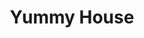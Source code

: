 ---
layout: place
title: Yummy House
permalink: /michigan/commerce-township/yummy-house.html
stateAbbr: MI
stateName: Michigan
cityName: Commerce Township
seo:
  type: restaurant
  links: >-
    https://www.smorefood.com/order-online/yummy-house-commerce-township-48390-fptqg3no?utm_source=gmb&utm_medium=website
place_id: ChIJlx2GsiOlJIgRK1Qlv88DwUw
photos:
  - name: >-
      places/ChIJlx2GsiOlJIgRK1Qlv88DwUw/photos/AeeoHcKI24wFcG3x9No1x5dTjmsxtvg3_sULfjGaQbPMJtE6_dnA4ZvzcngOn-MV8TO1112oEJ9oU6ZhHwDr_T0Y-9ovayLG-_FIiLzZwljeIAKfO9Jqa3_VnTJG2PQhhf37RjcFW_gc6IpFXmAS-RTqeSVbrElvFCAjoKfCl59bp3k7y6t0CNfd7RyhsLdX-oqt6KkiwomQc1glT5KnZX-8q2F8fSI2-WUL6eiTKXTjbqcI-d3EwjX07_6FXy17htr2InrwJPWGQGLy9mJKJkvlL-HfaOLoUNKd9kAPuIeb7u8YxdveGlLiqFX51ov3S7XYQwd0UHbWLnG4cgGEafD3pg4FCXMTEzUyLnmm-aLpgz1hYPm07UUUwvAxGN_VpUVAIjsHp1feaZuv0wVo9agELLcih_YruPv_lrCvGbDEOzX4G0Y
    widthPx: 1508
    heightPx: 1508
    authorAttributions:
      - displayName: Jeff Dinakar
        uri: https://maps.google.com/maps/contrib/112014242728123982922
        photoUri: >-
          https://lh3.googleusercontent.com/a-/ALV-UjUomF6Gtcs2yY7Z9LsyBSDaIiF76aiq2gkLwhmQkyYwZGhlFwYJpA=s100-p-k-no-mo
    flagContentUri: >-
      https://www.google.com/local/imagery/report/?cb_client=maps_api_places.places_api&image_key=!1e10!2sCIHM0ogKEICAgICavNKs7gE&hl=en-US
    googleMapsUri: >-
      https://www.google.com/maps/place//data=!3m4!1e2!3m2!1sCIHM0ogKEICAgICavNKs7gE!2e10!4m2!3m1!1s0x8824a523b2861d97:0x4cc103cfbf25542b
  - name: >-
      places/ChIJlx2GsiOlJIgRK1Qlv88DwUw/photos/AeeoHcJiBlyqLYTcGNlRTIA-jOsg3p0yFR7pZVWzJXzzqq1GiLy9qFqq5dTXyE9daSQLfsIXUhgHuDSwYJbc7AOnOMRjQ7uPNGDga_MHUiKFq_WnOONLZTMrfxa2M8NH4VanUkimbLI8MZH19cxCh5RRI2yyR6xU5uCBDXcnV-dKvvgEILQ9YRcuO4VjJqD2aHJiPHMaxQw8-6Bizw4qR5f67UyZ02ENL7tbStWic0CrGpPrMcBW1paQoRnTEWpa2woSd5fsftkVYtewjNLi2MH_wME3ugxiRhLP5QFg81H0v3B-tqLHSfc23jXU83CCGENbNq-UgQQbm8t_6Bn4N9qSbdh5NdNs7gKCp34sW-N1TXcyszG6lN-_wUnx3ilJSc2cACc0jqI7M5lTqeyF6X0VSUAjZ-TTf9tFoHC3kKC4MTHFsgQq
    widthPx: 1276
    heightPx: 1702
    authorAttributions:
      - displayName: Nicole Wang
        uri: https://maps.google.com/maps/contrib/111499595115089870339
        photoUri: >-
          https://lh3.googleusercontent.com/a/ACg8ocK5PB2vLhGvwwBzzhd36fASSeaVhitPeTynAtkF4fKC2zG91Q=s100-p-k-no-mo
    flagContentUri: >-
      https://www.google.com/local/imagery/report/?cb_client=maps_api_places.places_api&image_key=!1e10!2sCIHM0ogKEICAgICp5umgqAE&hl=en-US
    googleMapsUri: >-
      https://www.google.com/maps/place//data=!3m4!1e2!3m2!1sCIHM0ogKEICAgICp5umgqAE!2e10!4m2!3m1!1s0x8824a523b2861d97:0x4cc103cfbf25542b
  - name: >-
      places/ChIJlx2GsiOlJIgRK1Qlv88DwUw/photos/AeeoHcLCmLEXt3DbgxVPDG-qpRA3pccW9EXstYMaV8u9Dh-iff-t-8fZ5CgQ8JVpea7nUKc4MVm8XiYq2xKsVxhjolnXo4ElIBYnBiKdaUZ4spxJSooPYwbhvKQJJGrrzNrSjwofbE0H2KFXQjRnEKJuaqLlyV8MZDemAxRQNao2G-e2bbWzq74bDmYQv2a7hAaAsxwk-coyMcpLKx1yQBvvex4lajXwr9LLEdo0Jnoju1el1Pc_jIW10No9i7gCoBlBnC65CezDimLLh4h5ObuzQYej1Sna4oBxJbXTF9W8N-JiMxAclV8M8xJm0tfPvU3KB5JQ8aV76VTWbxM0-hq07GchIX0O8qkv7bGjAdR4I6q9T8kBYsrKSFQvBwdaqEX3cW2LZ0QIlpse9F_Eg-IszkNwAhkt9l0MsAp3y_NMrjU
    widthPx: 4160
    heightPx: 2340
    authorAttributions:
      - displayName: Brandon Schwartz
        uri: https://maps.google.com/maps/contrib/115250599808722364330
        photoUri: >-
          https://lh3.googleusercontent.com/a/ACg8ocLxhHHNaWDTzgFllSj_KTdodumORFQeTyGuCQk52lEyyzDPHA=s100-p-k-no-mo
    flagContentUri: >-
      https://www.google.com/local/imagery/report/?cb_client=maps_api_places.places_api&image_key=!1e10!2sCIHM0ogKEICAgICEz53PSQ&hl=en-US
    googleMapsUri: >-
      https://www.google.com/maps/place//data=!3m4!1e2!3m2!1sCIHM0ogKEICAgICEz53PSQ!2e10!4m2!3m1!1s0x8824a523b2861d97:0x4cc103cfbf25542b
  - name: >-
      places/ChIJlx2GsiOlJIgRK1Qlv88DwUw/photos/AeeoHcI8iNbb0aVaK2emc4cvxoiIcO7DmkAqOe6Tpb5OpzIcbMbi9qt0ubCc6hay2eFWFrgDnQFAslpPkYgiJqsCwFuHZ5dmF6A0AH3uzbkfjVxo1qI_a7GOMVsoDJk6eltR7F8E410NvjtNwCgpq6iiL__au12BCXNKRmQMT5FrXe-EYeZru_hu38fR1vyproFO3TOvQJmqX4MvlKImDVTjw4_Zp8EJqI-GedF0yfOwcl8GywqvWzIAyf4YpP06tBDl7WmyPytenJT3F44uUcCnHASPqBRaeUUwZ8ji9-PuMqReggGXy9BlYfbOAvzM0g8jfj840i254OAfOZ2bS4NHdUO7T9dPxvAk6YmqbFXGGb086XU5aIdGfIQ5xqj4jfmf9mkbURWqw6lLnozB9PGgODoWn_m853FalSsfggoelJrUJg
    widthPx: 4032
    heightPx: 3024
    authorAttributions:
      - displayName: Michael Tarkowski
        uri: https://maps.google.com/maps/contrib/105804738359713390907
        photoUri: >-
          https://lh3.googleusercontent.com/a-/ALV-UjWSO-QpD8oTJIAyMTXHqI6DmGpNzixZL03kn-Sjbxazdz9ZO6Wi=s100-p-k-no-mo
    flagContentUri: >-
      https://www.google.com/local/imagery/report/?cb_client=maps_api_places.places_api&image_key=!1e10!2sCIHM0ogKEICAgIDW0o6FEQ&hl=en-US
    googleMapsUri: >-
      https://www.google.com/maps/place//data=!3m4!1e2!3m2!1sCIHM0ogKEICAgIDW0o6FEQ!2e10!4m2!3m1!1s0x8824a523b2861d97:0x4cc103cfbf25542b
  - name: >-
      places/ChIJlx2GsiOlJIgRK1Qlv88DwUw/photos/AeeoHcJEB9M0YCwePes4rnzbkJdHTQZcyR8GLgeCoUt3BbSWkn-B58ovUxX9RbYfJtG12FSxaMujolFQwz29hr692iL2dTXTyNjAwD5Qe5Q70zwHoFE55le54IqWf6ktB4SZfuoJzCjgtSd2rmCzsdOXPHmaX8r9BiQPep5tWg8Zt7XhA9wdb694i-n5fh2Tti6yPIWwTPXqHFou0mDtdGcl2pfrl6HVIlJHWv9CihoUC8oj1opWMZ9yaDO0iiiBn3RetU9OT5wYlmZSga-7N1L2gvMM_oo6Pn2gUQxrenxVdArIVNLUYkyJq0c1VGJUVYkq8PIV02wFlZ5i8VfrqbzQa9ATevHB1A3UV2dygm1_NR0itFocmRKEg9FQ1SHWhwI-IamQeJ6G5BBMs01xXFtgSLBDkl7JQvDKQFpsziYHb2qZag6s
    widthPx: 4160
    heightPx: 4160
    authorAttributions:
      - displayName: Jeff Dinakar
        uri: https://maps.google.com/maps/contrib/112014242728123982922
        photoUri: >-
          https://lh3.googleusercontent.com/a-/ALV-UjUomF6Gtcs2yY7Z9LsyBSDaIiF76aiq2gkLwhmQkyYwZGhlFwYJpA=s100-p-k-no-mo
    flagContentUri: >-
      https://www.google.com/local/imagery/report/?cb_client=maps_api_places.places_api&image_key=!1e10!2sCIHM0ogKEICAgICavNKyvgE&hl=en-US
    googleMapsUri: >-
      https://www.google.com/maps/place//data=!3m4!1e2!3m2!1sCIHM0ogKEICAgICavNKyvgE!2e10!4m2!3m1!1s0x8824a523b2861d97:0x4cc103cfbf25542b
  - name: >-
      places/ChIJlx2GsiOlJIgRK1Qlv88DwUw/photos/AeeoHcJzFna0YfjL5MdliD8dbrvncStCyOYoWwPauwS-Eo9RUio0idv61fot4LPWwC7z_qF9k4iSZyGAKT2cqy8UwDQsKR_N6pYuUHUsifMCSwEbPvzf9TJ3eh9SEPN7MCXy2k7OOo5RnN8ZghcHuHsGGRODBsW5NFawqCjaoi34uWzetp7kMrXjFw_EIlZiWsP7Sg21-KQVjsPLNZQ6bmPOZUPjbkS_SXhpgVNx7AFf1F9qXUtVdd7BgSx0XLlZrF4T1bxK4u3dv-zLd-ZBYlXc_ZFsPicy0_D41BscplAVzzye19qKvwT88j2w4UVc1-HNHokt9X6cpC2zIJipsq_kBjc8z8E5RlQT6JoNRCwGREBbcUmK0DzCuKUizMMGwA6dg_SijXlidpJ7jfUrmQWuLk3H2-Hn-eDVEHf27I-HE2TouA
    widthPx: 3024
    heightPx: 4032
    authorAttributions:
      - displayName: Gerald P
        uri: https://maps.google.com/maps/contrib/113724987320251556525
        photoUri: >-
          https://lh3.googleusercontent.com/a-/ALV-UjXC5vXWwr7lFNTSNFDJKvfVcHFINtSTgt5nKuUpnRHy2KbxKgLZog=s100-p-k-no-mo
    flagContentUri: >-
      https://www.google.com/local/imagery/report/?cb_client=maps_api_places.places_api&image_key=!1e10!2sCIHM0ogKEICAgICEtfvwTg&hl=en-US
    googleMapsUri: >-
      https://www.google.com/maps/place//data=!3m4!1e2!3m2!1sCIHM0ogKEICAgICEtfvwTg!2e10!4m2!3m1!1s0x8824a523b2861d97:0x4cc103cfbf25542b
  - name: >-
      places/ChIJlx2GsiOlJIgRK1Qlv88DwUw/photos/AeeoHcKzx-hy1e4Fpw0Hez2H6AOiGRlQhkBl-II0YDUg3P5q1oUE75rM82q-uwtgjAv3tA3E_-2PCAIDdgqQo3--CvgcpI2wGM6GcD1hh_JCXPUIv659Fzw_C93vLZi4FHhWaOM8OtDzDbGEPQJGioCmZfEzrrMEGdk47G8XkBCulOmnTGXc_YonBWbE_3Lgt8R9pJy2lGTTwQMeD0OIz9z6lifBPVPcH5f0X_-qAIoiiLPR1_rIEfKYJc96nazLi5SozK3vjRglCLC_nyTt4SXEsEiMcYHK2tJKO9VM6U3pRwksklW8W-cIlTflwkwkL4_LTOVflFlTswy0GOy87VRw5BvWmi7PhiW1qHE3EzIdks8E9YceFonMcMosmNv1-kfJ16cS3nKj02bchlQvPc_XQqiCPwXa3IKNGF9lhwTf_BfEUv5v
    widthPx: 4032
    heightPx: 3024
    authorAttributions:
      - displayName: Marie Sunshine
        uri: https://maps.google.com/maps/contrib/111317455478984058256
        photoUri: >-
          https://lh3.googleusercontent.com/a/ACg8ocJbUgvXUjrVV8UEiK_YOzrtJHxDasVFFQSWwKpI6M0m3DJ419Q=s100-p-k-no-mo
    flagContentUri: >-
      https://www.google.com/local/imagery/report/?cb_client=maps_api_places.places_api&image_key=!1e10!2sCIHM0ogKEICAgIC4wdi3iQE&hl=en-US
    googleMapsUri: >-
      https://www.google.com/maps/place//data=!3m4!1e2!3m2!1sCIHM0ogKEICAgIC4wdi3iQE!2e10!4m2!3m1!1s0x8824a523b2861d97:0x4cc103cfbf25542b
  - name: >-
      places/ChIJlx2GsiOlJIgRK1Qlv88DwUw/photos/AeeoHcK0kNHr9n3PfV0qMuMgxlELWPMaNeMaVm1RXeQoXqBJdFtvf46nBg68zQyJOeKV-Ll1aJSIuiiSegE9RN1d6L_m2--FuiCNyR_qQBBl563h2fO4MrmYGZI5kcvIHP9ulNrUOOMAxHlcS7drGeDnLawNbhYY0FLX17CcU5X6o4zsVVI6xmuBTDBAF0o7el6J_R2NDx7FPE-rC26zVwHcg1pvh5Cqe-bK0pDL9TddbytQDMBHeYGtANr2v9GhL5O-JmmxjA6CeHN9nLkmr6pqPyuzH0z3o2dyMY-wFjz5ILE39uGJzSuu_2XmMTiNv7vDxC-N149S9QIqhRGf5eES18uje3-mztH49G5HINynWHCcaO2Ihngmrxd5B0KeYU_nmCjB4rMVBp419oLo2O-UE1_c9OzT--zUTLJLxh4qoOP6-p0e
    widthPx: 1960
    heightPx: 4032
    authorAttributions:
      - displayName: Brian Cairns
        uri: https://maps.google.com/maps/contrib/100166372645237350209
        photoUri: >-
          https://lh3.googleusercontent.com/a-/ALV-UjUqW1dhApNK3FoJyeFwH2JARYM5XQxxsi79lblL1jqmUb8XYRy1qw=s100-p-k-no-mo
    flagContentUri: >-
      https://www.google.com/local/imagery/report/?cb_client=maps_api_places.places_api&image_key=!1e10!2sCIHM0ogKEICAgIC47s_siwE&hl=en-US
    googleMapsUri: >-
      https://www.google.com/maps/place//data=!3m4!1e2!3m2!1sCIHM0ogKEICAgIC47s_siwE!2e10!4m2!3m1!1s0x8824a523b2861d97:0x4cc103cfbf25542b
  - name: >-
      places/ChIJlx2GsiOlJIgRK1Qlv88DwUw/photos/AeeoHcI3NJs2YI-OVJ1O4XDHKCqvbe0m1FhoePRpLb8zAiQKUAMrfwaS7A-WDRk7oeKxvt0RQc05DtIDysDt3DQ-W_uoHieXhVP_VN7VisW5dp8HOtJ4t4EmV6TMm6Zq5YUeYeCpdLVzm5gGNKgT8-JOrQnu8cMWL3M8VpXT3GLwxf6kP4prHW7ViMH2FSnItkrYRTP21_hNGne_ZBuaVtHfLPrHGNfcvpUgUfNzd2pmYN65c-0RXnLbNVu1Yg0oLjVIruP13Xy4h0_EBGfYqkAEUpIvXV-vNbEgQUKrMOs2gPNEHc_XeKPz1VZWDIxbmiwb4tEoRDiitc3HToztTuqq1DjvF2wDVTXZPwQSoMlDnV88cijxYt4cdK0NRh_uQRSStYlbdOGvShV1lbwa2P4x1-m412lO0LPimh5FSFe6y6j_-Q
    widthPx: 3024
    heightPx: 4032
    authorAttributions:
      - displayName: Carolyn Dakoske
        uri: https://maps.google.com/maps/contrib/113824280674659705944
        photoUri: >-
          https://lh3.googleusercontent.com/a-/ALV-UjXPEG1sc2wfP0yJ0i6oBXJTqQSiQRW1Rvo9IgrwtFa4RCP6S-8pdA=s100-p-k-no-mo
    flagContentUri: >-
      https://www.google.com/local/imagery/report/?cb_client=maps_api_places.places_api&image_key=!1e10!2sCIHM0ogKEICAgIDE2sKzbA&hl=en-US
    googleMapsUri: >-
      https://www.google.com/maps/place//data=!3m4!1e2!3m2!1sCIHM0ogKEICAgIDE2sKzbA!2e10!4m2!3m1!1s0x8824a523b2861d97:0x4cc103cfbf25542b
  - name: >-
      places/ChIJlx2GsiOlJIgRK1Qlv88DwUw/photos/AeeoHcL10_O1L2PtTrhKBNHsi1imKIWJAngpKCTMoXDlICDuGzVrN0MQ86d1izsh1OBRbEMGAvnYWZDWS3bSZMOBC8at55yjErDaUrJVLfm3PyFxqqefszD934r66zpkUTEuCt02r6Qu3M8W15yQlWThYc_252fXKAnxaMtI_3qnvxjpu5PcH9JoRLGBf-4ufZZGAPPo9RHR3eLUIMrh1aXpXMccGB2y8RMhgGavfO6HldmCj7sArf3H5_vt3yB_7KJkS75jM9drGuedkd3P07H8XZIpSukuos-3eY0ATGw5z2-6oGrA-NO3je_Po4jvhvs1fY6VZ85wns6b9t3SU2YljniCl2ZK1TMtQsQih_1KIauwNgp1O4ZSCDSf5BHbFKyjmUcnjTgRXiw-9JuEowuyY9EnTPt0R40ghHXAqBMJIo-NEGk
    widthPx: 4160
    heightPx: 4160
    authorAttributions:
      - displayName: Jeff Dinakar
        uri: https://maps.google.com/maps/contrib/112014242728123982922
        photoUri: >-
          https://lh3.googleusercontent.com/a-/ALV-UjUomF6Gtcs2yY7Z9LsyBSDaIiF76aiq2gkLwhmQkyYwZGhlFwYJpA=s100-p-k-no-mo
    flagContentUri: >-
      https://www.google.com/local/imagery/report/?cb_client=maps_api_places.places_api&image_key=!1e10!2sCIHM0ogKEICAgICavNKsmQE&hl=en-US
    googleMapsUri: >-
      https://www.google.com/maps/place//data=!3m4!1e2!3m2!1sCIHM0ogKEICAgICavNKsmQE!2e10!4m2!3m1!1s0x8824a523b2861d97:0x4cc103cfbf25542b
address: 1725 Haggerty Rd, Commerce Township, MI 48390, USA
street: 1725 Haggerty Rd
city: Commerce Township
state: MI
zip: '48390'
country: USA
neighborhood: null
latitude: '42.547550'
longitude: '-83.439124'
accessibility_options:
  wheelchairAccessibleParking: true
  wheelchairAccessibleEntrance: true
  wheelchairAccessibleRestroom: true
  wheelchairAccessibleSeating: true
business_status: OPERATIONAL
name: Yummy House
google_maps_links:
  directionsUri: >-
    https://www.google.com/maps/dir//''/data=!4m7!4m6!1m1!4e2!1m2!1m1!1s0x8824a523b2861d97:0x4cc103cfbf25542b!3e0
  placeUri: https://maps.google.com/?cid=5530706008187687979
  writeAReviewUri: >-
    https://www.google.com/maps/place//data=!4m3!3m2!1s0x8824a523b2861d97:0x4cc103cfbf25542b!12e1
  reviewsUri: >-
    https://www.google.com/maps/place//data=!4m4!3m3!1s0x8824a523b2861d97:0x4cc103cfbf25542b!9m1!1b1
  photosUri: >-
    https://www.google.com/maps/place//data=!4m3!3m2!1s0x8824a523b2861d97:0x4cc103cfbf25542b!10e5
primary_type: Chinese Restaurant
opening_hours:
  regular: null
  current: null
secondary_opening_hours:
  regular:
    weekdayDescriptions: null
    type: null
  current:
    weekdayDescriptions: null
    type: null
phone: (248) 669-6795
price_level: PRICE_LEVEL_MODERATE
price_range: $10 &ndash; $20
rating: '4.1'
rating_count: 0
website: >-
  https://www.smorefood.com/order-online/yummy-house-commerce-township-48390-fptqg3no?utm_source=gmb&utm_medium=website
description: >-
  About Yummy House in Commerce Township, MI$$$Yummy House in Commerce Township,
  Michigan, stands out as a casual spot blending classic Chinese flavors with
  fresh sushi options, making it a go-to for those seeking diverse Asian cuisine
  nearby. This unassuming eatery offers a variety of vegetarian dishes and quick
  bites, all served in a clean, low-key atmosphere that emphasizes accessibility
  and comfort. Patrons appreciate the reasonable prices and welcoming vibe, with
  highlights including well-prepared sushi rolls and standard Chinese favorites
  that cater to different tastes. The restaurant's moderate price range and
  convenient location make it an ideal choice for anyone exploring top sushi
  restaurants or Japanese-inspired places near me, ensuring a satisfying meal
  without the fuss.
generative_summary: >-
  About Yummy House in Commerce Township, MI$$$Yummy House in Commerce Township,
  Michigan, stands out as a casual spot blending classic Chinese flavors with
  fresh sushi options, making it a go-to for those seeking diverse Asian cuisine
  nearby. This unassuming eatery offers a variety of vegetarian dishes and quick
  bites, all served in a clean, low-key atmosphere that emphasizes accessibility
  and comfort. Patrons appreciate the reasonable prices and welcoming vibe, with
  highlights including well-prepared sushi rolls and standard Chinese favorites
  that cater to different tastes. The restaurant's moderate price range and
  convenient location make it an ideal choice for anyone exploring top sushi
  restaurants or Japanese-inspired places near me, ensuring a satisfying meal
  without the fuss.
generative_disclosure: Summarized by AI using the Grok-3-Mini model.
reviews:
  - name: >-
      places/ChIJlx2GsiOlJIgRK1Qlv88DwUw/reviews/ChdDSUhNMG9nS0VJQ0FnTUNnNGFtcXR3RRAB
    relativePublishTimeDescription: a month ago
    rating: 5
    text:
      text: >-
        First time here at yummy house, I won’t go anywhere else, so many option
        to choose from, the sushi are fresh and delicious! The place is clean
        and nice, prices are reasonable. The service is great. I will recommend
        people coming here.
      languageCode: en
    originalText:
      text: >-
        First time here at yummy house, I won’t go anywhere else, so many option
        to choose from, the sushi are fresh and delicious! The place is clean
        and nice, prices are reasonable. The service is great. I will recommend
        people coming here.
      languageCode: en
    authorAttribution:
      displayName: Jenny
      uri: https://www.google.com/maps/contrib/111748042778493670211/reviews
      photoUri: >-
        https://lh3.googleusercontent.com/a/ACg8ocLjsle5Dryp59TXvdDswVe0bBr1ryxor6SIQxAyEjRveUAsJyU=s128-c0x00000000-cc-rp-mo
    publishTime: '2025-02-18T03:33:07.484768Z'
    flagContentUri: >-
      https://www.google.com/local/review/rap/report?postId=ChdDSUhNMG9nS0VJQ0FnTUNnNGFtcXR3RRAB&d=17924085&t=1
    googleMapsUri: >-
      https://www.google.com/maps/reviews/data=!4m6!14m5!1m4!2m3!1sChdDSUhNMG9nS0VJQ0FnTUNnNGFtcXR3RRAB!2m1!1s0x8824a523b2861d97:0x4cc103cfbf25542b
  - name: >-
      places/ChIJlx2GsiOlJIgRK1Qlv88DwUw/reviews/ChdDSUhNMG9nS0VJQ0FnTUNnbG9UNnR3RRAB
    relativePublishTimeDescription: a month ago
    rating: 5
    text:
      text: >-
        First time ordering at Yummy house. We ordered monster roll, pink lady
        roll and beef lo mein. The salmon and yellow tail on the pink lady roll
        was super fresh and tasty. The staff were really friendly even though it
        was busy. Definitely coming back!
      languageCode: en
    originalText:
      text: >-
        First time ordering at Yummy house. We ordered monster roll, pink lady
        roll and beef lo mein. The salmon and yellow tail on the pink lady roll
        was super fresh and tasty. The staff were really friendly even though it
        was busy. Definitely coming back!
      languageCode: en
    authorAttribution:
      displayName: Maggie
      uri: https://www.google.com/maps/contrib/114947432342481154016/reviews
      photoUri: >-
        https://lh3.googleusercontent.com/a-/ALV-UjWj05O23lWo80s3et-bjk6gH5R-ihkrFG2g-ylGohUi_WiW4RU=s128-c0x00000000-cc-rp-mo
    publishTime: '2025-02-16T21:08:03.880269Z'
    flagContentUri: >-
      https://www.google.com/local/review/rap/report?postId=ChdDSUhNMG9nS0VJQ0FnTUNnbG9UNnR3RRAB&d=17924085&t=1
    googleMapsUri: >-
      https://www.google.com/maps/reviews/data=!4m6!14m5!1m4!2m3!1sChdDSUhNMG9nS0VJQ0FnTUNnbG9UNnR3RRAB!2m1!1s0x8824a523b2861d97:0x4cc103cfbf25542b
  - name: >-
      places/ChIJlx2GsiOlJIgRK1Qlv88DwUw/reviews/ChdDSUhNMG9nS0VJQ0FnTURnaExHazlBRRAB
    relativePublishTimeDescription: a month ago
    rating: 4
    text:
      text: >-
        Decent place! I got takeout and had the seaseme chicken with egg drop
        and spring rolls. This was done within 2 minutes of ordering so I’m
        assuming it was all premade. The spring roles were a bit too well done
        and the egg drop soup was not hot at all. Luke warm.
      languageCode: en
    originalText:
      text: >-
        Decent place! I got takeout and had the seaseme chicken with egg drop
        and spring rolls. This was done within 2 minutes of ordering so I’m
        assuming it was all premade. The spring roles were a bit too well done
        and the egg drop soup was not hot at all. Luke warm.
      languageCode: en
    authorAttribution:
      displayName: Matthew Musallam
      uri: https://www.google.com/maps/contrib/105518498551321834207/reviews
      photoUri: >-
        https://lh3.googleusercontent.com/a/ACg8ocI_XzZH1rdbQVkkmjtr7TIpG4Jgijd5nimMxjfKtku6i64E-Q=s128-c0x00000000-cc-rp-mo-ba4
    publishTime: '2025-02-22T13:26:04.797152Z'
    flagContentUri: >-
      https://www.google.com/local/review/rap/report?postId=ChdDSUhNMG9nS0VJQ0FnTURnaExHazlBRRAB&d=17924085&t=1
    googleMapsUri: >-
      https://www.google.com/maps/reviews/data=!4m6!14m5!1m4!2m3!1sChdDSUhNMG9nS0VJQ0FnTURnaExHazlBRRAB!2m1!1s0x8824a523b2861d97:0x4cc103cfbf25542b
  - name: >-
      places/ChIJlx2GsiOlJIgRK1Qlv88DwUw/reviews/ChdDSUhNMG9nS0VJQ0FnSURfOEpEYXNnRRAB
    relativePublishTimeDescription: 2 months ago
    rating: 1
    text:
      text: >-
        I always order egg rolls, shrimp fried rice and extra sweet and sour
        sauce with NO problems.  Today I received a spring roll and a different
        sauce than what I usually receive.  The person who took my call was NOT
        rude but clearly wanted me to get off the phone.  The food is great but
        today's service has me thinking twice before returning.  BTW my receipt
        said "egg roll" not spring rool.
      languageCode: en
    originalText:
      text: >-
        I always order egg rolls, shrimp fried rice and extra sweet and sour
        sauce with NO problems.  Today I received a spring roll and a different
        sauce than what I usually receive.  The person who took my call was NOT
        rude but clearly wanted me to get off the phone.  The food is great but
        today's service has me thinking twice before returning.  BTW my receipt
        said "egg roll" not spring rool.
      languageCode: en
    authorAttribution:
      displayName: C J
      uri: https://www.google.com/maps/contrib/103902244353566856510/reviews
      photoUri: >-
        https://lh3.googleusercontent.com/a/ACg8ocJV6QbD-4ChSDGXgD3lH27fCnWx3bczhbYBWAxwKgLNIfuKEQ=s128-c0x00000000-cc-rp-mo
    publishTime: '2025-01-21T00:13:48.792414Z'
    flagContentUri: >-
      https://www.google.com/local/review/rap/report?postId=ChdDSUhNMG9nS0VJQ0FnSURfOEpEYXNnRRAB&d=17924085&t=1
    googleMapsUri: >-
      https://www.google.com/maps/reviews/data=!4m6!14m5!1m4!2m3!1sChdDSUhNMG9nS0VJQ0FnSURfOEpEYXNnRRAB!2m1!1s0x8824a523b2861d97:0x4cc103cfbf25542b
  - name: >-
      places/ChIJlx2GsiOlJIgRK1Qlv88DwUw/reviews/ChZDSUhNMG9nS0VJQ0FnTUNRdy1UN013EAE
    relativePublishTimeDescription: a month ago
    rating: 2
    text:
      text: >-
        I had been wanting to try this place for a few years, after seeing many
        great reviews. It's hard to get me to eat somewhere that doesn't serve
        alcohol, hence the delay. Tried it today and was beyond disappointed. It
        was below average for the area, and the area has generally terrible
        "chinese" food. Now I went to leave the review and I see that the
        reviews here aren't even good any more. So that should say everything
        you need to know. Skip this one
      languageCode: en
    originalText:
      text: >-
        I had been wanting to try this place for a few years, after seeing many
        great reviews. It's hard to get me to eat somewhere that doesn't serve
        alcohol, hence the delay. Tried it today and was beyond disappointed. It
        was below average for the area, and the area has generally terrible
        "chinese" food. Now I went to leave the review and I see that the
        reviews here aren't even good any more. So that should say everything
        you need to know. Skip this one
      languageCode: en
    authorAttribution:
      displayName: Scot Lenter
      uri: https://www.google.com/maps/contrib/110398427995829514746/reviews
      photoUri: >-
        https://lh3.googleusercontent.com/a/ACg8ocLp1W3YDyupoNetYuGoHNHm2dTTU8haftpzA28UekcVd5OaKO0=s128-c0x00000000-cc-rp-mo-ba3
    publishTime: '2025-03-06T19:20:22.652147Z'
    flagContentUri: >-
      https://www.google.com/local/review/rap/report?postId=ChZDSUhNMG9nS0VJQ0FnTUNRdy1UN013EAE&d=17924085&t=1
    googleMapsUri: >-
      https://www.google.com/maps/reviews/data=!4m6!14m5!1m4!2m3!1sChZDSUhNMG9nS0VJQ0FnTUNRdy1UN013EAE!2m1!1s0x8824a523b2861d97:0x4cc103cfbf25542b
review_summary: >-
  What Customers Are Sharing$$$Folks rave about the fresh sushi and friendly
  service at this spot, often highlighting how the variety of rolls and Chinese
  dishes keep them coming back for more. While most visitors enjoy the clean
  environment and reasonable prices, a few mention minor hiccups like
  temperature issues with sides, but these don't overshadow the overall positive
  vibes. It's clear that the quick preparation and tasty options make it a solid
  pick for casual diners looking for reliable eats in the area. If you're
  hunting for sushi places near me or the best sushi near me, this location
  delivers a generally enjoyable experience that's worth trying, with many eager
  to return for another round. Overall, the feedback leans toward satisfaction,
  painting it as a dependable choice for everyday meals.
review_disclosure: Summarized by AI using the Grok-3-Mini model.
parking_options:
  freeParkingLot: true
  freeStreetParking: true
  paidStreetParking: false
  valetParking: false
payment_options:
  acceptsCreditCards: true
  acceptsDebitCards: true
  acceptsCashOnly: false
  acceptsNfc: true
allow_dogs: null
curbside_pickup: null
delivery: false
dine_in: false
good_for_children: true
good_for_groups: null
good_for_sports: false
live_music: false
menu_for_children: false
outdoor_seating: false
reservable: false
restroom: true
serves_beer: false
serves_breakfast: null
serves_brunch: false
serves_cocktails: false
serves_coffee: null
serves_dinner: true
serves_dessert: true
serves_lunch: true
serves_vegetarian_food: true
serves_wine: false
takeout: true
update_category: pro
places_description: >-
  Unassuming, compact eatery featuring classic Chinese dishes & sushi rolls in a
  low-key atmosphere.

---